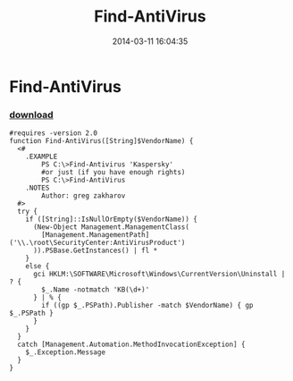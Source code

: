 ﻿---
pid:            4973
poster:         greg zakharov
title:          Find-AntiVirus
date:           2014-03-11 16:04:35
format:         posh
parent:         0
parent:         0

---

# Find-AntiVirus

### [download](4973.ps1)



```posh
#requires -version 2.0
function Find-AntiVirus([String]$VendorName) {
  <#
    .EXAMPLE
        PS C:\>Find-Antivirus 'Kaspersky'
        #or just (if you have enough rights)
        PS C:\>Find-AntiVirus
    .NOTES
        Author: greg zakharov
  #>
  try {
    if ([String]::IsNullOrEmpty($VendorName)) {
      (New-Object Management.ManagementClass(
        [Management.ManagementPath]('\\.\root\SecurityCenter:AntiVirusProduct')
      )).PSBase.GetInstances() | fl *
    }
    else {
      gci HKLM:\SOFTWARE\Microsoft\Windows\CurrentVersion\Uninstall | ? {
        $_.Name -notmatch 'KB(\d+)'
      } | % {
        if ((gp $_.PSPath).Publisher -match $VendorName) { gp $_.PSPath }
      }
    }
  }
  catch [Management.Automation.MethodInvocationException] {
    $_.Exception.Message
  }
}
```
